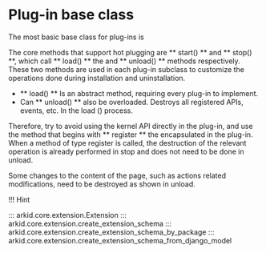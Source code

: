 # Plug-in base class

The most basic base class for plug-ins is

The core methods that support hot plugging are ** start() ** and ** stop() **, which call ** load() ** the and ** unload() ** methods respectively. These two methods are used in each plug-in subclass to customize the operations done during installation and uninstallation.

* ** load() ** Is an abstract method, requiring every plug-in to implement.
* Can ** unload() ** also be overloaded. Destroys all registered APIs, events, etc. In the load () process.

Therefore, try to avoid using the kernel API directly in the plug-in, and use the method that begins with ** register ** the encapsulated in the plug-in. When a method of type register is called, the destruction of the relevant operation is already performed in stop and does not need to be done in unload.

Some changes to the content of the page, such as actions related modifications, need to be destroyed as shown in unload.

!!! Hint


::: arkid.core.extension.Extension
::: arkid.core.extension.create_extension_schema
::: arkid.core.extension.create_extension_schema_by_package
::: arkid.core.extension.create_extension_schema_from_django_model
